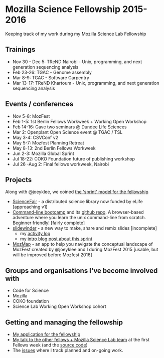 # Mozilla Science Fellowship 2015-2016

Keeping track of my work during my Mozilla Science Lab Fellowship

## Trainings

- Nov 30 - Dec 5: TReND Nairobi - Unix, programming, and next generation sequencing analysis
- Feb 23-26: TGAC - Genome assembly
- Mar 8-9: TGAC - Software Carpentry
- Mar 13-17: TReND Khartoum - Unix, programming, and next generation sequencing analysis

## Events / conferences

- Nov 5-8: MozFest
- Feb 1-5: 1st Berlin Fellows Workweek + Working Open Workshop
- Feb 14-16: Gave two seminars @ Dundee Life Sciences
- Mar 2: Openplant Open Science event @ TGAC / TSL
- May 3-4: CSVConf v2
- May 5-7: Mozfest Planning Retreat
- May 8-13: 2nd Berlin Fellows Workweek
- Jun 2-3: Mozilla Global Sprint
- Jul 18-22: COKO Foundation future of publishing workshop
- Jul 26 -Aug 2: Final fellows workweek, Nairobi

## Projects

Along with @joeyklee, we coined [the 'sprint' model for the fellowship](https://github.com/mozillascience/fellows-class-2015/blob/master/fellowship_sprints.md) 

- [ScienceFair](https://github.com/codeforscience/sciencefair) - a distributed science library now funded by eLife [approaching v1]
- [Command-line bootcamp](rik.smith-unna.com/command_line_bootcamp) and its [github repo](https://github.com/Blahah/command_line_bootcamp). A browser-based adventure where you learn the unix command-line from scratch. Beginner friendly! [fairly complete]
- [slidewinder](https://github.com/slidewinder/slidewinder) - a new way to make, share and remix slides [incomplete]
  - my [activity log](https://github.com/slidewinder/direction/issues/3)
  - my [intro blog post about this sprint](rik.smith-unna.com/2016/01/11/starting-to-sprint-with-slidewinder/)
- [MozMap](http://joeyklee.github.io/mozmap2015/) - an app to help you navigate the conceptual landscape of MozFest created by @joeyklee and I during MozFest 2015 [usable, but will be improved before Mozfest 2016]

## Groups and organisations I've become involved with

- Code for Science
- Mozilla
- COKO foundation
- Science Lab Working Open Workshop cohort

## Getting and managing the fellowship

- [My application for the fellowship](https://github.com/Blahah/mozilla_science_fellowship_application)
- [My talk to the other fellows + Mozilla Science Lab team](http://blahah.net/fellows-onboarding-talk) at the first Fellows week (and the [source code](https://github.com/Blahah/fellows-onboarding-talk))
- The [issues](https://github.com/Blahah/mozilla_science_fellowship/issues) where I track planned and on-going work.

